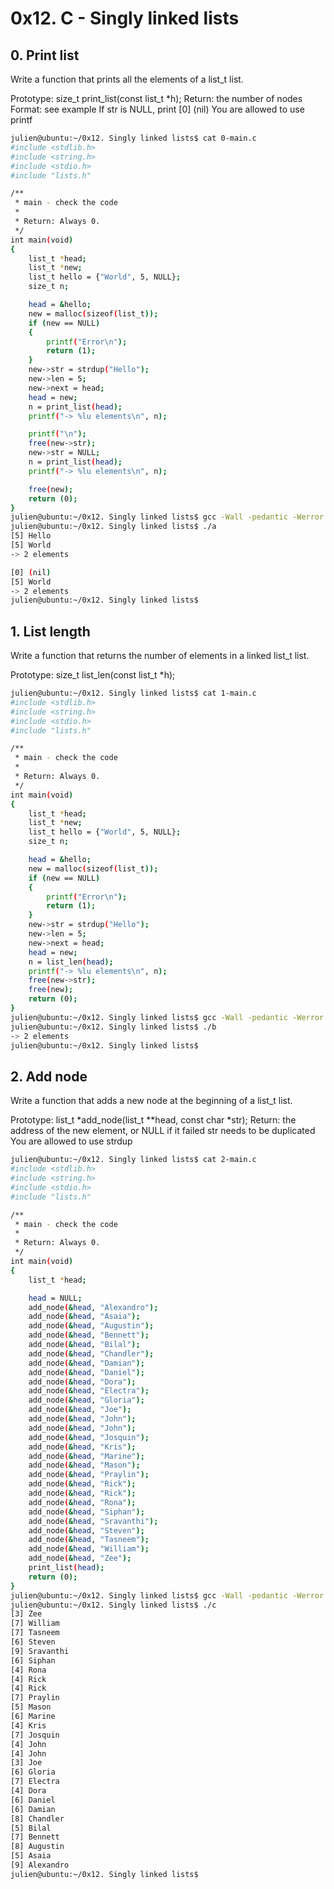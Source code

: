 # 0x12. C - Singly linked lists

## 0. Print list

Write a function that prints all the elements of a list_t list.

Prototype: size_t print_list(const list_t *h);
Return: the number of nodes
Format: see example
If str is NULL, print [0] (nil)
You are allowed to use printf

```bash
julien@ubuntu:~/0x12. Singly linked lists$ cat 0-main.c
#include <stdlib.h>
#include <string.h>
#include <stdio.h>
#include "lists.h"

/**
 * main - check the code
 *
 * Return: Always 0.
 */
int main(void)
{
    list_t *head;
    list_t *new;
    list_t hello = {"World", 5, NULL};
    size_t n;

    head = &hello;
    new = malloc(sizeof(list_t));
    if (new == NULL)
    {
        printf("Error\n");
        return (1);
    }
    new->str = strdup("Hello");
    new->len = 5;
    new->next = head;
    head = new;
    n = print_list(head);
    printf("-> %lu elements\n", n);

    printf("\n");
    free(new->str);
    new->str = NULL;
    n = print_list(head);
    printf("-> %lu elements\n", n);

    free(new);
    return (0);
}
julien@ubuntu:~/0x12. Singly linked lists$ gcc -Wall -pedantic -Werror -Wextra -std=gnu89 0-main.c 0-print_list.c -o a
julien@ubuntu:~/0x12. Singly linked lists$ ./a 
[5] Hello
[5] World
-> 2 elements

[0] (nil)
[5] World
-> 2 elements
julien@ubuntu:~/0x12. Singly linked lists$ 
```

## 1. List length

Write a function that returns the number of elements in a linked list_t list.

Prototype: size_t list_len(const list_t *h);

```bash
julien@ubuntu:~/0x12. Singly linked lists$ cat 1-main.c
#include <stdlib.h>
#include <string.h>
#include <stdio.h>
#include "lists.h"

/**
 * main - check the code
 *
 * Return: Always 0.
 */
int main(void)
{
    list_t *head;
    list_t *new;
    list_t hello = {"World", 5, NULL};
    size_t n;

    head = &hello;
    new = malloc(sizeof(list_t));
    if (new == NULL)
    {
        printf("Error\n");
        return (1);
    }
    new->str = strdup("Hello");
    new->len = 5;
    new->next = head;
    head = new;
    n = list_len(head);
    printf("-> %lu elements\n", n);
    free(new->str);
    free(new);
    return (0);
}
julien@ubuntu:~/0x12. Singly linked lists$ gcc -Wall -pedantic -Werror -Wextra -std=gnu89 1-main.c 1-list_len.c -o b
julien@ubuntu:~/0x12. Singly linked lists$ ./b 
-> 2 elements
julien@ubuntu:~/0x12. Singly linked lists$ 
```

## 2. Add node

Write a function that adds a new node at the beginning of a list_t list.

Prototype: list_t *add_node(list_t **head, const char *str);
Return: the address of the new element, or NULL if it failed
str needs to be duplicated
You are allowed to use strdup

```bash
julien@ubuntu:~/0x12. Singly linked lists$ cat 2-main.c
#include <stdlib.h>
#include <string.h>
#include <stdio.h>
#include "lists.h"

/**
 * main - check the code
 *
 * Return: Always 0.
 */
int main(void)
{
    list_t *head;

    head = NULL;
    add_node(&head, "Alexandro");
    add_node(&head, "Asaia");
    add_node(&head, "Augustin");
    add_node(&head, "Bennett");
    add_node(&head, "Bilal");
    add_node(&head, "Chandler");
    add_node(&head, "Damian");
    add_node(&head, "Daniel");
    add_node(&head, "Dora");
    add_node(&head, "Electra");
    add_node(&head, "Gloria");
    add_node(&head, "Joe");
    add_node(&head, "John");
    add_node(&head, "John");
    add_node(&head, "Josquin");
    add_node(&head, "Kris");
    add_node(&head, "Marine");
    add_node(&head, "Mason");
    add_node(&head, "Praylin");
    add_node(&head, "Rick");
    add_node(&head, "Rick");
    add_node(&head, "Rona");
    add_node(&head, "Siphan");
    add_node(&head, "Sravanthi");
    add_node(&head, "Steven");
    add_node(&head, "Tasneem");
    add_node(&head, "William");
    add_node(&head, "Zee");
    print_list(head);
    return (0);
}
julien@ubuntu:~/0x12. Singly linked lists$ gcc -Wall -pedantic -Werror -Wextra -std=gnu89 2-main.c 2-add_node.c 0-print_list.c -o c
julien@ubuntu:~/0x12. Singly linked lists$ ./c 
[3] Zee
[7] William
[7] Tasneem
[6] Steven
[9] Sravanthi
[6] Siphan
[4] Rona
[4] Rick
[4] Rick
[7] Praylin
[5] Mason
[6] Marine
[4] Kris
[7] Josquin
[4] John
[4] John
[3] Joe
[6] Gloria
[7] Electra
[4] Dora
[6] Daniel
[6] Damian
[8] Chandler
[5] Bilal
[7] Bennett
[8] Augustin
[5] Asaia
[9] Alexandro
julien@ubuntu:~/0x12. Singly linked lists$ 
```
